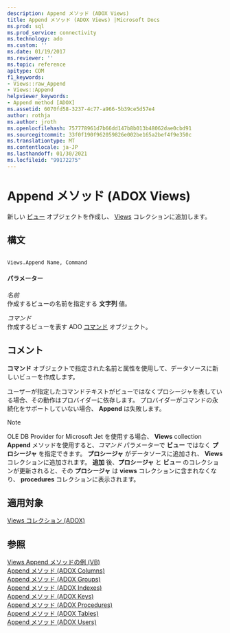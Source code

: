 ```yaml
---
description: Append メソッド (ADOX Views)
title: Append メソッド (ADOX Views) |Microsoft Docs
ms.prod: sql
ms.prod_service: connectivity
ms.technology: ado
ms.custom: ''
ms.date: 01/19/2017
ms.reviewer: ''
ms.topic: reference
apitype: COM
f1_keywords:
- Views::raw_Append
- Views::Append
helpviewer_keywords:
- Append method [ADOX]
ms.assetid: 6070fd58-3237-4c77-a966-5b39ce5d57e4
author: rothja
ms.author: jroth
ms.openlocfilehash: 757778961d7b66dd147b8b013b48062dae0cbd91
ms.sourcegitcommit: 33f0f190f962059826e002be165a2bef4f9e350c
ms.translationtype: MT
ms.contentlocale: ja-JP
ms.lasthandoff: 01/30/2021
ms.locfileid: "99172275"
---
```

# <a name="append-method-adox-views"></a>Append メソッド (ADOX Views)
新しい [ビュー](./view-object-adox.md) オブジェクトを作成し、 [Views](./views-collection-adox.md) コレクションに追加します。  
  
## <a name="syntax"></a>構文  
  
```  
  
Views.Append Name, Command  
```  
  
#### <a name="parameters"></a>パラメーター  
 *名前*  
 作成するビューの名前を指定する **文字列** 値。  
  
 *コマンド*  
 作成するビューを表す ADO [コマンド](../ado-api/command-object-ado.md) オブジェクト。  
  
## <a name="remarks"></a>コメント  
 **コマンド** オブジェクトで指定された名前と属性を使用して、データソースに新しいビューを作成します。  
  
 ユーザーが指定したコマンドテキストがビューではなくプロシージャを表している場合、その動作はプロバイダーに依存します。 プロバイダーがコマンドの永続化をサポートしていない場合、 **Append** は失敗します。  
  
> [!NOTE]
>  OLE DB Provider for Microsoft Jet を使用する場合、 **Views** collection **Append** メソッドを使用すると、*コマンド* パラメーターで **ビュー** ではなく **プロシージャ** を指定できます。 **プロシージャ** がデータソースに追加され、 **Views** コレクションに追加されます。 **追加** 後、**プロシージャ** と **ビュー** のコレクションが更新されると、その **プロシージャ** は **views** コレクションに含まれなくなり、 **procedures** コレクションに表示されます。  
  
## <a name="applies-to"></a>適用対象  
 [Views コレクション (ADOX)](./views-collection-adox.md)  
  
## <a name="see-also"></a>参照  
 [Views Append メソッドの例 (VB)](./views-append-method-example-vb.md)   
 [Append メソッド (ADOX Columns)](./append-method-adox-columns.md)   
 [Append メソッド (ADOX Groups)](./append-method-adox-groups.md)   
 [Append メソッド (ADOX Indexes)](./append-method-adox-indexes.md)   
 [Append メソッド (ADOX Keys)](./append-method-adox-keys.md)   
 [Append メソッド (ADOX Procedures)](./append-method-adox-procedures.md)   
 [Append メソッド (ADOX Tables)](./append-method-adox-tables.md)   
 [Append メソッド (ADOX Users)](./append-method-adox-users.md)